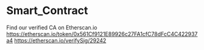# Smart_Contract
Find our verified CA on Etherscan.io
https://etherscan.io/token/0x561Cf9121E89926c27FA1cfC78dFcC4C422937a4
https://etherscan.io/verifySig/29242
